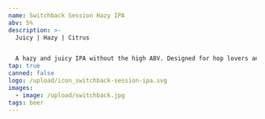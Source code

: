 ```yaml
---
name: Switchback Session Hazy IPA
abv: 5%
description: >-
  Juicy | Hazy | Citrus


  A hazy and juicy IPA without the high ABV. Designed for hop lovers and session drinkers alike.
tap: true
canned: false
logo: /upload/icon_switchback-session-ipa.svg
images:
  - image: /upload/switchback.jpg
tags: beer
---
```

